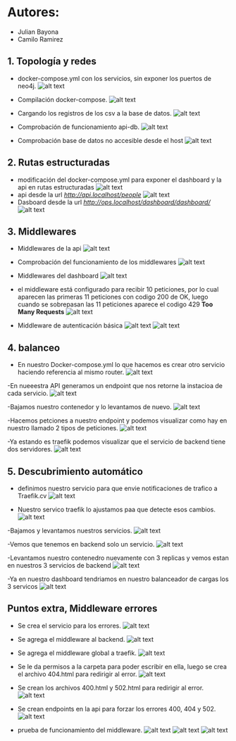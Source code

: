 # Autores:
 - Julian Bayona
 - Camilo Ramirez

## 1. Topología y redes
 - docker-compose.yml con los servicios, sin exponer los puertos de neo4j.
 ![alt text](img/image.png)

 - Compilación docker-compose.
 ![alt text](img/image-1.png)

 - Cargando los registros de los csv a la base de datos.
 ![alt text](img/image-2.png) 

 - Comprobación de funcionamiento api-db.
 ![alt text](img/image-3.png) 

 - Comprobación base de datos no accesible desde el host 
 ![alt text](img/image-4.png) 


## 2. Rutas estructuradas
 - modificación del docker-compose.yml para exponer el dashboard y la api en rutas estructuradas
 ![alt text](img/image-5.png)
 - api desde la url *http://api.localhost/people*
 ![alt text](img/image-6.png)
 - Dasboard desde la url *http://ops.localhost/dashboard/dashboard/* 
 ![alt text](img/image-7.png)

## 3. Middlewares
 

 - Middlewares de la api
 ![alt text](img/image-9.png)

 - Comprobación del funcionamiento de los middlewares
 ![alt text](img/image-10.png)
- Middlewares del dashboard
 ![alt text](img/image-8.png)
 - el middleware está configurado para recibir 10 peticiones, por lo cual aparecen las primeras 11 peticiones con codigo 200 de OK, luego cuando se sobrepasan las 11 peticiones aparece el codigo 429 **Too Many Requests** 
 ![alt text](img/image-11.png)

 - Middleware de autenticación básica
 ![alt text](img/image-12.png)
  ![alt text](img/image-13.png)

## 4. balanceo
- En nuestro Docker-compose.yml lo que hacemos es crear otro servicio haciendo referencia al mismo router.
 ![alt text](img/4.1.png)

-En nueeestra API generamos un endpoint que nos retorne la instacioa de cada servicio.
![alt text](img/4.2.png)

-Bajamos nuestro contenedor y lo levantamos de nuevo.
![alt text](img/4.3.png)

-Hacemos petciones a nuestro endpoint y podemos visualizar como hay en nuestro llamado 2 tipos de peticiones.
![alt text](img/4.4.png)

-Ya estando es traefik podemos visualizar que el servicio de backend tiene dos servidores.
![alt text](img/4.5.png)

## 5. Descubrimiento automático

- definimos nuestro servicio para que envie notificaciones de trafico a Traefik.cv
 ![alt text](img/5.1.png)

- Nuestro servico traefik lo ajustamos paa que detecte esos cambios.
 ![alt text](img/5.2.png)

-Bajamos y levantamos nuestros servicios.
 ![alt text](img/5.3.png)

-Vemos que tenemos en backend solo un servicio.
 ![alt text](img/5.4.png)

-Levantamos nuestro contenedro nuevamente con 3 replicas y vemos estan en nuestros 3 servicios de backend 
 ![alt text](img/5.5.png)

 -Ya en nuestro dashboard tendriamos en nuestro balanceador de cargas los 3 servicos 
 ![alt text](img/5.6.png)
 
 



## Puntos extra, Middleware errores
 - Se crea el servicio para los errores.
 ![alt text](image.png)

 - Se agrega el middleware al backend.
 ![alt text](image-1.png)

 - Se agrega el middleware global a traefik.
 ![alt text](image-5.png)

 - Se le da permisos a la carpeta para poder escribir en ella, luego se crea el archivo 404.html para redirigir al error.
 ![alt text](image-2.png)

 - Se crean los archivos 400.html y 502.html para redirigir al error.
 ![alt text](image-4.png)

 - Se crean endpoints en la api para forzar los errores 400, 404 y 502.
 ![alt text](image-6.png)

- prueba de funcionamiento del middleware.
![alt text](image-3.png)
![alt text](image-8.png)
![alt text](image-7.png)